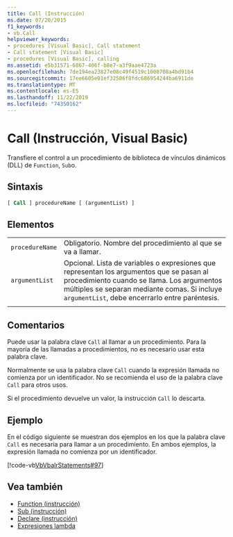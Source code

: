 ```yaml
---
title: Call (Instrucción)
ms.date: 07/20/2015
f1_keywords:
- vb.Call
helpviewer_keywords:
- procedures [Visual Basic], Call statement
- Call statement [Visual Basic]
- procedures [Visual Basic], calling
ms.assetid: e5b31571-6867-406f-b8e7-a3f9aae4723a
ms.openlocfilehash: 7de194ea23827e08c49f4519c1000708a4bd91b4
ms.sourcegitcommit: 17ee6605e01ef32506f8fdc686954244ba6911de
ms.translationtype: MT
ms.contentlocale: es-ES
ms.lasthandoff: 11/22/2019
ms.locfileid: "74350162"
---
```

# <a name="call-statement-visual-basic"></a>Call (Instrucción, Visual Basic)

Transfiere el control a un procedimiento de biblioteca de vínculos dinámicos (DLL) de `Function`, `Sub`o.  
  
## <a name="syntax"></a>Sintaxis  
  
```vb  
[ Call ] procedureName [ (argumentList) ]  
```  
  
## <a name="parts"></a>Elementos  

|||
|---|---|
|`procedureName`|Obligatorio. Nombre del procedimiento al que se va a llamar.|
|`argumentList`|Opcional. Lista de variables o expresiones que representan los argumentos que se pasan al procedimiento cuando se llama. Los argumentos múltiples se separan mediante comas. Si incluye `argumentList`, debe encerrarlo entre paréntesis.|
|||
  
## <a name="remarks"></a>Comentarios

 Puede usar la palabra clave `Call` al llamar a un procedimiento. Para la mayoría de las llamadas a procedimientos, no es necesario usar esta palabra clave.

 Normalmente se usa la palabra clave `Call` cuando la expresión llamada no comienza por un identificador. No se recomienda el uso de la palabra clave `Call` para otros usos.

 Si el procedimiento devuelve un valor, la instrucción `Call` lo descarta.

## <a name="example"></a>Ejemplo

 En el código siguiente se muestran dos ejemplos en los que la palabra clave `Call` es necesaria para llamar a un procedimiento. En ambos ejemplos, la expresión llamada no comienza por un identificador.

 [!code-vb[VbVbalrStatements#97](~/samples/snippets/visualbasic/VS_Snippets_VBCSharp/VbVbalrStatements/VB/Class1.vb#97)]  
  
## <a name="see-also"></a>Vea también

- [Function (instrucción)](function-statement.md)
- [Sub (instrucción)](sub-statement.md)
- [Declare (instrucción)](declare-statement.md)
- [Expresiones lambda](../../programming-guide/language-features/procedures/lambda-expressions.md)
